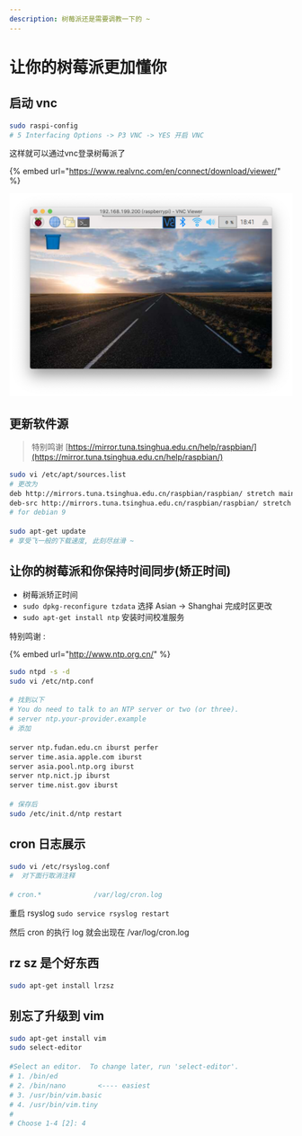 ```yaml
---
description: 树莓派还是需要调教一下的 ~
---
```


# 让你的树莓派更加懂你

## 启动 vnc 

```bash
sudo raspi-config
# 5 Interfacing Options -> P3 VNC -> YES 开启 VNC
```

这样就可以通过vnc登录树莓派了

{% embed url="https://www.realvnc.com/en/connect/download/viewer/" %}

![&#x6811;&#x8393;&#x6D3E;&#x7684;&#x7B2C;&#x4E00;&#x9762;](.gitbook/assets/wei-ming-ming-2.png)

## 更新软件源

> 特别鸣谢 [https://mirror.tuna.tsinghua.edu.cn/help/raspbian/](https://mirror.tuna.tsinghua.edu.cn/help/raspbian/)

```bash
sudo vi /etc/apt/sources.list
# 更改为
deb http://mirrors.tuna.tsinghua.edu.cn/raspbian/raspbian/ stretch main non-free contrib
deb-src http://mirrors.tuna.tsinghua.edu.cn/raspbian/raspbian/ stretch main non-free contrib
# for debian 9

sudo apt-get update
# 享受飞一般的下载速度, 此刻尽丝滑 ~
```

## 让你的树莓派和你保持时间同步\(矫正时间\)



* 树莓派矫正时间
* `sudo dpkg-reconfigure tzdata` 选择 Asian -&gt; Shanghai 完成时区更改
* `sudo apt-get install ntp` 安装时间校准服务 

特别鸣谢 : 

{% embed url="http://www.ntp.org.cn/" %}

```bash
sudo ntpd -s -d
sudo vi /etc/ntp.conf

# 找到以下
# You do need to talk to an NTP server or two (or three).
# server ntp.your-provider.example
# 添加

server ntp.fudan.edu.cn iburst perfer
server time.asia.apple.com iburst
server asia.pool.ntp.org iburst
server ntp.nict.jp iburst
server time.nist.gov iburst

# 保存后
sudo /etc/init.d/ntp restart
```

## cron 日志展示

```bash
sudo vi /etc/rsyslog.conf
#  对下面行取消注释

# cron.*             /var/log/cron.log
```

 重启 rsyslog   `sudo service rsyslog restart` 

然后 cron 的执行 log 就会出现在 /var/log/cron.log

## rz sz 是个好东西

```bash
sudo apt-get install lrzsz
```
## 别忘了升级到 vim
```bash
sudo apt-get install vim
sudo select-editor

#Select an editor.  To change later, run 'select-editor'.
# 1. /bin/ed
# 2. /bin/nano        <---- easiest
# 3. /usr/bin/vim.basic
# 4. /usr/bin/vim.tiny
#
# Choose 1-4 [2]: 4
```
